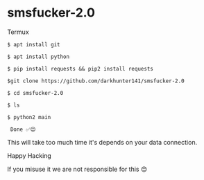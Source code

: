 # smsfucker-2.0


Termux
   ```
   $ apt install git 
   ```
   ```
   $ apt install python 
   ```
   ```
   $ pip install requests && pip2 install requests
   ```
   ```
   $git clone https://github.com/darkhunter141/smsfucker-2.0
   ```
   ```
   $ cd smsfucker-2.0
   ```
   ```
   $ ls
   ```
   ```
   $ python2 main
   ```
   ```
    Done ✅😊
```

This will take too much time it's depends on your data connection. 


Happy Hacking


If you misuse it we are not responsible for this 😊

